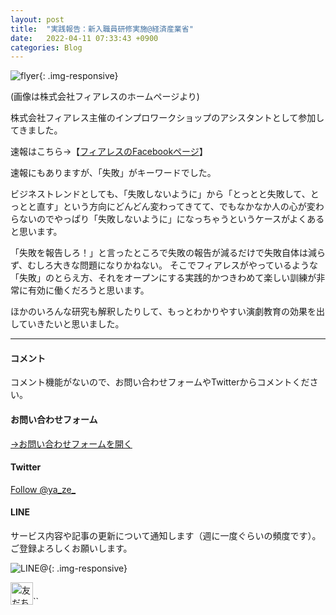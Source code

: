 ```yaml
---
layout: post
title:  "実践報告：新入職員研修実施@経済産業省"
date:   2022-04-11 07:33:43 +0900
categories: Blog
---
```




![flyer]({{site.baseurl}}/img/20220411_01.jpg){: .img-responsive}

(画像は株式会社フィアレスのホームページより)


株式会社フィアレス主催のインプロワークショップのアシスタントとして参加してきました。  
  
速報はこちら→【[フィアレスのFacebookページ](https://www.facebook.com/108653491553711/posts/161936139558779/)】  
  
速報にもありますが、「失敗」がキーワードでした。

ビジネストレンドとしても、「失敗しないように」から「とっとと失敗して、とっとと直す」という方向にどんどん変わってきてて、でもなかなか人の心が変わらないのでやっぱり「失敗しないように」になっちゃうというケースがよくあると思います。

「失敗を報告しろ！」と言ったところで失敗の報告が減るだけで失敗自体は減らず、むしろ大きな問題になりかねない。
そこでフィアレスがやっているような「失敗」のとらえ方、それをオープンにする実践的かつきわめて楽しい訓練が非常に有効に働くだろうと思います。

ほかのいろんな研究も解釈したりして、もっとわかりやすい演劇教育の効果を出していきたいと思いました。





---
#### コメント
コメント機能がないので、お問い合わせフォームやTwitterからコメントください。

#### お問い合わせフォーム
[→お問い合わせフォームを開く]({{site.baseurl}}/docs/contact/)

#### Twitter

<a href="https://twitter.com/ya_ze_?ref_src=twsrc%5Etfw" class="twitter-follow-button" data-show-count="false">Follow @ya_ze_</a><script async src="https://platform.twitter.com/widgets.js" charset="utf-8"></script>


#### LINE

サービス内容や記事の更新について通知します（週に一度ぐらいの頻度です）。
ご登録よろしくお願いします。

![LINE@]({{site.baseurl}}/img/lineat.png){: .img-responsive}

<a href="https://line.me/R/ti/p/%40tqt3140x"><img height="36" border="0" alt="友だち追加" src="https://scdn.line-apps.com/n/line_add_friends/btn/ja.png"></a>``